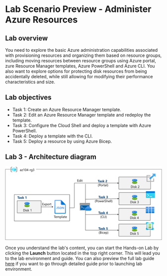 # Lab Scenario Preview - Administer Azure Resources

## Lab overview
You need to explore the basic Azure administration capabilities associated with provisioning resources and organizing them based on resource groups, including moving resources between resource groups using Azure portal, zure Resource Manager templates, Azure PowerShell and Azure CLI. You also want to explore options for protecting disk resources from being accidentally deleted, while still allowing for modifying their performance characteristics and size.

## Lab objectives

-  Task 1: Create an Azure Resource Manager template.
-  Task 2: Edit an Azure Resource Manager template and redeploy the template.
-  Task 3: Configure the Cloud Shell and deploy a template with Azure PowerShell.
-  Task 4: Deploy a template with the CLI. 
-  Task 5: Deploy a resource by using Azure Bicep.


## Lab 3 - Architecture diagram

![image](../media/az104-lab03-arch.png)


Once you understand the lab's content, you can start the Hands-on Lab by clicking the **Launch** button located in the top right corner. This will lead you to the lab environment and guide. You can also preview the full lab guide [here](https://experience.cloudlabs.ai/#/labguidepreview/fc021e9f-3b0a-4258-b62a-6142bba0a1e5) if you want to go through detailed guide prior to launching lab environment.
